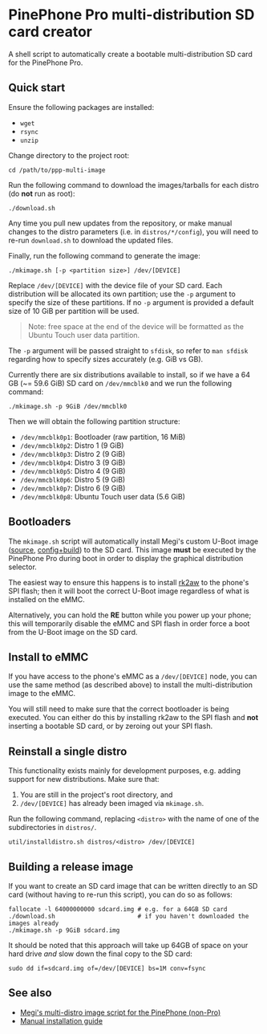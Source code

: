 # PinePhone Pro multi-distribution SD card creator

A shell script to automatically create a bootable multi-distribution SD card
for the PinePhone Pro.

## Quick start

Ensure the following packages are installed:

* `wget`
* `rsync`
* `unzip`

Change directory to the project root:

```shell
cd /path/to/ppp-multi-image
```

Run the following command to download the images/tarballs for each distro (do
**not** run as root):

```shell
./download.sh
```

Any time you pull new updates from the repository, or make manual changes to
the distro parameters (i.e. in `distros/*/config`), you will need to re-run
`download.sh` to download the updated files.

Finally, run the following command to generate the image:

```shell
./mkimage.sh [-p <partition size>] /dev/[DEVICE]
```

Replace `/dev/[DEVICE]` with the device file of your SD card. Each distribution
will be allocated its own partition; use the `-p` argument to specify the size
of these partitions. If no `-p` argument is provided a default size of 10 GiB
per partition will be used.

>Note: free space at the end of the device will be formatted as the Ubuntu
Touch user data partition.

The `-p` argument will be passed straight to `sfdisk`, so refer to `man sfdisk`
regarding how to specify sizes accurately (e.g. GiB vs GB).

Currently there are six distributions available to install, so if we have a
64 GB (~= 59.6 GiB) SD card on `/dev/mmcblk0` and we run the following command:

```shell
./mkimage.sh -p 9GiB /dev/mmcblk0
```

Then we will obtain the following partition structure:

* `/dev/mmcblk0p1`: Bootloader (raw partition, 16 MiB)
* `/dev/mmcblk0p2`: Distro 1 (9 GiB)
* `/dev/mmcblk0p3`: Distro 2 (9 GiB)
* `/dev/mmcblk0p4`: Distro 3 (9 GiB)
* `/dev/mmcblk0p5`: Distro 4 (9 GiB)
* `/dev/mmcblk0p6`: Distro 5 (9 GiB)
* `/dev/mmcblk0p7`: Distro 6 (9 GiB)
* `/dev/mmcblk0p8`: Ubuntu Touch user data (5.6 GiB)

## Bootloaders

The `mkimage.sh` script will automatically install Megi's custom U-Boot image
([source](https://xff.cz/git/u-boot/tree/?h=ppp-2023.07),
[config+build](https://xff.cz/kernels/bootloaders-2024.04/ppp.tar.gz)) to
the SD card. This image **must** be executed by the PinePhone Pro during boot in
order to display the graphical distribution selector.

The easiest way to ensure this happens is to install
[rk2aw](https://xnux.eu/rk2aw/) to the phone's SPI flash; then it will boot the
correct U-Boot image regardless of what is installed on the eMMC.

Alternatively, you can hold the **RE** button while you power up your phone; this
will temporarily disable the eMMC and SPI flash in order force a boot from
the U-Boot image on the SD card.

## Install to eMMC

If you have access to the phone's eMMC as a `/dev/[DEVICE]` node, you can use
the same method (as described above) to install the multi-distribution image
to the eMMC.

You will still need to make sure that the correct bootloader is being executed.
You can either do this by installing rk2aw to the SPI flash and **not**
inserting a bootable SD card, or by zeroing out your SPI flash.

## Reinstall a single distro

This functionality exists mainly for development purposes, e.g. adding support
for new distributions. Make sure that:

1. You are still in the project's root directory, and
2. `/dev/[DEVICE]` has already been imaged via `mkimage.sh`.

Run the following command, replacing `<distro>` with the name of one of the
subdirectories in `distros/`.

```shell
util/installdistro.sh distros/<distro> /dev/[DEVICE]
```

## Building a release image

If you want to create an SD card image that can be written directly to an SD
card (without having to re-run this script), you can do so as follows:

```shell
fallocate -l 64000000000 sdcard.img # e.g. for a 64GB SD card
./download.sh                       # if you haven't downloaded the images already
./mkimage.sh -p 9GiB sdcard.img
```

It should be noted that this approach will take up 64GB of space on your hard
drive _and_ slow down the final copy to the SD card:

```shell
sudo dd if=sdcard.img of=/dev/[DEVICE] bs=1M conv=fsync
```

## See also

* [Megi's multi-distro image script for the PinePhone (non-Pro)](https://xff.cz/git/pinephone-multi-boot)
* [Manual installation guide](https://pine64.org/documentation/PinePhone_Pro/Software/Multi-distribution_image/)
